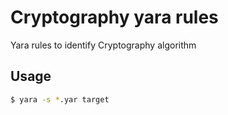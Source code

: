 # Cryptography yara rules

Yara rules to identify Cryptography algorithm

## Usage

```bash
$ yara -s *.yar target
```